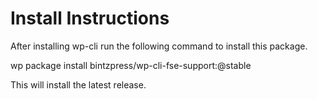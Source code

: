 # Install Instructions

After installing wp-cli run the following command to install this package.

wp package install bintzpress/wp-cli-fse-support:@stable

This will install the latest release.

